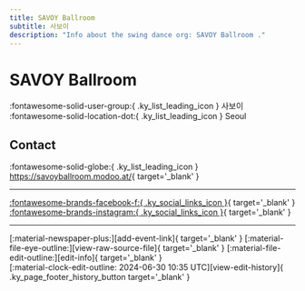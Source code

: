 ```yaml
---
title: SAVOY Ballroom 
subtitle: 사보이
description: "Info about the swing dance org: SAVOY Ballroom ."
---
```


# SAVOY Ballroom 

:fontawesome-solid-user-group:{ .ky_list_leading_icon } 사보이  
:fontawesome-solid-location-dot:{ .ky_list_leading_icon } Seoul  


## Contact

:fontawesome-solid-globe:{ .ky_list_leading_icon } <https://savoyballroom.modoo.at/>{ target='_blank' }  

---

 [:fontawesome-brands-facebook-f:{ .ky_social_links_icon }](https://www.facebook.com/SAVOYBALLROOMSwingBar){ target='_blank' } [:fontawesome-brands-instagram:{ .ky_social_links_icon }](https://instagram.com/_savoy_ballroom){ target='_blank' }

---

<div class="ky_page_footer" markdown>
<div class="ky_page_footer_trailing" markdown="span">
[:material-newspaper-plus:][add-event-link]{ target='_blank' }
[:material-file-eye-outline:][view-raw-source-file]{ target='_blank' }
[:material-file-edit-outline:][edit-info]{ target='_blank' }
</div>
<div class="ky_page_footer_leading" markdown="span">
[:material-clock-edit-outline: 2024-06-30 10:35 UTC][view-edit-history]{ .ky_page_footer_history_button target='_blank' }
</div>
</div>

[add-event-link]: https://github.com/swingdance/events/issues/new?assignees=&labels=add+event&projects=&template=02-add_entity.yml&title=%5Bkr%5D%20%3CName%3E&region=kr&province=Seoul&city=Seoul&org_id=savoy-ballroom "Add Event"
[view-raw-source-file]: https://github.com/swingdance/orgs/blob/main/kr/savoy-ballroom.json "View Raw Source File"
[edit-info]: https://github.com/swingdance/orgs/issues/new?assignees=&labels=update+org&projects=&template=03-update_entity.yml&title=%5Bkr%5D%20SAVOY%20Ballroom%C2%A0&region=kr&id=savoy-ballroom&name=SAVOY%20Ballroom%C2%A0 "Edit Info"

[view-edit-history]: https://github.com/swingdance/orgs/commits/main/kr/savoy-ballroom.json "View Edit History"
